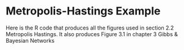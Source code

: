 # Metropolis-Hastings Example

Here is the R code that produces all the figures used in section 2.2 Metropolis Hastings. It also produces Figure 3.1 in chapter 3 Gibbs & Bayesian Networks
